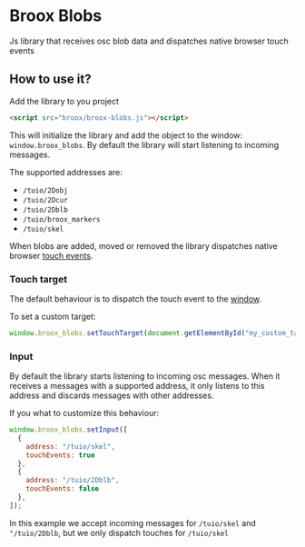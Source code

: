 # Broox Blobs
Js library that receives osc blob data and dispatches native browser touch events

## How to use it?

Add the library to you project

```html
<script src="broox/broox-blobs.js"></script>
```

This will initialize the library and add the object to the window: `window.broox_blobs`. 
By default the library will start listening to incoming messages.

The supported addresses are:

- `/tuio/2Dobj`
- `/tuio/2Dcur`
- `/tuio/2Dblb`
- `/tuio/broox_markers`
- `/tuio/skel` 

When blobs are added, moved or removed the library dispatches native browser [touch events](https://developer.mozilla.org/en-US/docs/Web/API/Touch_events).


### Touch target

The default behaviour is to dispatch the touch event to the [window](https://developer.mozilla.org/en-US/docs/Web/API/Window). 

To set a custom target:

```js
window.broox_blobs.setTouchTarget(document.getElementById("my_custom_target"))
```

### Input

By default the library starts listening to incoming osc messages. When it receives a messages with a supported address, it only listens to this address and discards messages with other addresses.

If you what to customize this behaviour:

```js
window.broox_blobs.setInput([
  {
    address: "/tuio/skel",
    touchEvents: true
  },
  {
    address: "/tuio/2Dblb",
    touchEvents: false
  },
]);
```

In this example we accept incoming messages for `/tuio/skel` and `"/tuio/2Dblb`, but we only dispatch touches for `/tuio/skel`

